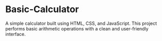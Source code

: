 # Basic-Calculator
A simple calculator built using HTML, CSS, and JavaScript. This project performs basic arithmetic operations with a clean and user-friendly interface.
